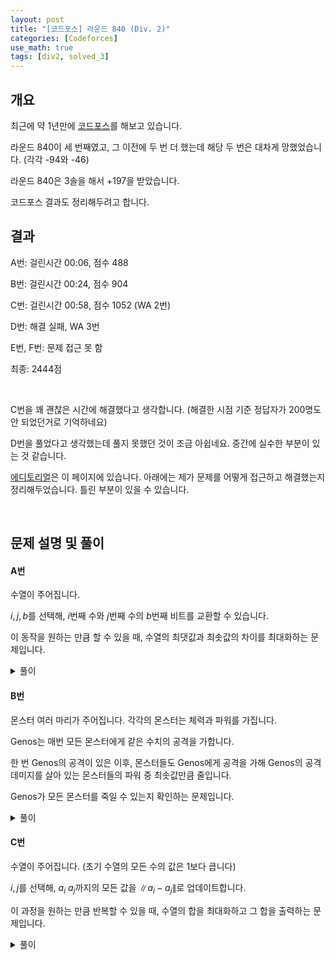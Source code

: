 ```yaml
---
layout: post
title: "[코드포스] 라운드 840 (Div. 2)"
categories: [Codeforces]
use_math: true
tags: [div2, solved_3]
---
```


## 개요

최근에 약 1년만에 [코드포스](https://codeforces.com/profile/revdoor)를 해보고 있습니다.

라운드 840이 세 번째였고, 그 이전에 두 번 더 했는데 해당 두 번은 대차게 망했었습니다. (각각 -94와 -46)

라운드 840은 3솔을 해서 +197을 받았습니다.

코드포스 결과도 정리해두려고 합니다.

## 결과

A번: 걸린시간 00:06, 점수 488

B번: 걸린시간 00:24, 점수 904

C번: 걸린시간 00:58, 점수 1052 (WA 2번)

D번: 해결 실패, WA 3번

E번, F번: 문제 접근 못 함

최종: 2444점

&nbsp;

C번을 꽤 괜찮은 시간에 해결했다고 생각합니다. (해결한 시점 기준 정답자가 200명도 안 되었던거로 기억하네요)

D번을 풀었다고 생각했는데 풀지 못했던 것이 조금 아쉽네요. 중간에 실수한 부분이 있는 것 같습니다.

[에디토리얼](https://codeforces.com/blog/entry/110278)은 이 페이지에 있습니다. 아래에는 제가 문제를 어떻게 접근하고 해결했는지 정리해두었습니다. 틀린 부분이 있을 수 있습니다.

&nbsp;

## 문제 설명 및 풀이

#### A번

수열이 주어집니다.

$i, j, b$를 선택해, $i$번째 수와 $j$번째 수의 $b$번째 비트를 교환할 수 있습니다.

이 동작을 원하는 만큼 할 수 있을 때, 수열의 최댓값과 최솟값의 차이를 최대화하는 문제입니다.

<details>
<summary>풀이</summary>
<div markdown="1">

모든 수에 대해서 특정 위치 비트를 전부 확인합니다. 만일 0만 있거나 1만 있을 경우 최댓값과 최솟값에서도 0 또는 1로 나타납니다.

0과 1이 모두 등장하면 최댓값에서는 1, 최솟값에서는 0으로 만들어줄 수 있습니다.

&nbsp;

들어오는 수의 최댓값이 1024이므로, 최댓값 최솟값 각각에 대해 10개의 비트를 준비합니다.

최댓값의 비트는 전부 0으로, 최솟값의 비트는 전부 1로 초기화해둡니다.

이제 배열의 각각의 비트에 대해서, 그 비트가 1이면 같은 위치의 최댓값의 비트를 1로, 0이면 같은 위치의 최솟값의 비트를 0으로 바꿔줍니다.

두 수의 차이를 계산하여 출력하면 됩니다.
</div>
</details>

#### B번

몬스터 여러 마리가 주어집니다. 각각의 몬스터는 체력과 파워를 가집니다.

Genos는 매번 모든 몬스터에게 같은 수치의 공격을 가합니다.

한 번 Genos의 공격이 있은 이후, 몬스터들도 Genos에게 공격을 가해 Genos의 공격 데미지를 살아 있는 몬스터들의 파워 중 최솟값만큼 줄입니다.

Genos가 모든 몬스터를 죽일 수 있는지 확인하는 문제입니다.

<details>
<summary>풀이</summary>
<div markdown="1">

지금까지 Genos가 가한 공격 총합보다 체력이 작거나 같은 몬스터는 전부 죽습니다.

이분 탐색을 이용하여 빠르게 이를 확인하고 Genos의 공격 데미지를 업데이트합니다.

아직 살아있는 몬스터가 남았고 Genos의 공격 데미지가 0보다 작거나 같아지면 모든 몬스터를 죽일 수 없습니다.

&nbsp;

\[몬스터의 체력, 몬스터의 파워\] 리스트를 체력 순으로 내림차순 정렬합니다.

그 후, 몬스터의 파워를 지금까지 나온 파워 중 최솟값으로 업데이트해줍니다. (최솟값을 변수에 저장해두고 매번 업데이트하면서 사용하면 됩니다)

이후 Genos가 지금까지 가한 공격 데미지를 이분 탐색으로 찾습니다.

$lo$번째 몬스터까지 살았다고 했을 때, $lo$번째 몬스터의 (업데이트 해둔) 파워만큼 공격 데미지를 줄입니다.

이 과정을 공격 데미지가 0보다 작거나 같아질때까지, 또는 모든 몬스터가 죽을 때까지 반복합니다.

이분 탐색을 할 때, 매번 전 구간에 대해 탐색할 필요 없이 직전 탐색 후 살아있는 몬스터 구간에 대해서만 반복하면 됩니다.
</div>
</details>

#### C번

수열이 주어집니다. (초기 수열의 모든 수의 값은 1보다 큽니다)

$i, j$를 선택해, $a_i ~ a_j$까지의 모든 값을 $\|a_i-a_j\|$로 업데이트합니다.

이 과정을 원하는 만큼 반복할 수 있을 때, 수열의 합을 최대화하고 그 합을 출력하는 문제입니다.

<details>
<summary>풀이</summary>
<div markdown="1">

같은 구간을 두 번 선택할 경우 해당 구간의 모든 값을 0으로 만들 수 있습니다.

또한, 구간의 한쪽 끝이 0일 경우 해당 구간의 모든 값을 다른쪽 끝으로 만들 수 있습니다.

배열의 모든 값이 0 이상이기 때문에, 어떻게 하든 최댓값보다 큰 값은 등장할 수 없습니다.

따라서, 수열의 최댓값을 가지고 생각해보면 됩니다.

&nbsp;

배열의 길이가 4 이상이라면, 해당 숫자보다 앞에 있는 숫자들 또는 뒤에 있는 숫자들 중 적어도 하나는 길이가 2보다 깁니다.

따라서, 해당 구간을 전부 0으로 바꿔주고 다시 최댓값으로 바꿔줍니다.

이를 통해 배열의 끝을 최댓값으로 바꿀 수 있습니다.

다시, 배열의 끝을 제외한 모든 구간을 전부 0으로 바꿔준 후 배열의 끝에 있는 최댓값으로 모든 값을 바꿔줄 수 있습니다.

따라서, 배열의 길이가 4 이상이면 (배열의 길이)$\times$(최댓값)이 답이 됩니다.

&nbsp;

이제 배열의 길이가 2 또는 3인 경우만 해결하면 됩니다.

2인 경우는 간단합니다.

3인 경우는 그보다 복잡한데, 편의상 세 값을 $a, b, c$라고 하겠습니다.

이때 $a$ 또는 $c$가 최댓값이면 $3a$, 또는 $3c$가 답이 됩니다.

$b$가 최댓값인 경우를 살핍니다.

느슨하게 생각해서, 다음 9가지 경우를 살피면 답을 찾는 것이 가능합니다. (추가로 구간을 잡아 변환하는 과정을 거치면 적어도 해당 9개 값 중 하나보다는 작아지게 됩니다. 또한, 에디토리얼에 따르면 5개의 값을 확인하는 것으로 충분합니다.)

$$
a+b+c, 
3a, 
3c, 
a+2\|b-c\|, 
c+2\|a-b\|, 
3\|b-c\|, 
3\|a-b\|, \\
\|b-c\|+2\|a-\|b-c\|\|, 
\|a-b\|+2\|c-\|a-b\|\|
$$

이들을 전부 계산하고 그 중 최댓값을 찾아 문제를 해결할 수 있습니다.
</div>
</details>
